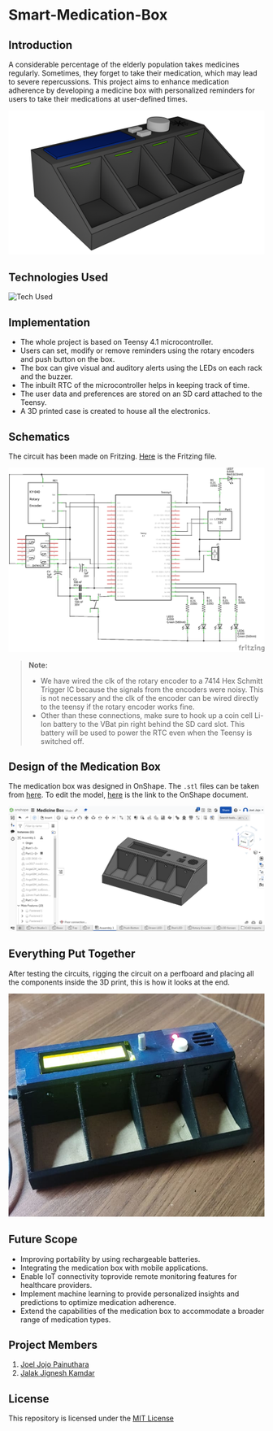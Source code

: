 # Smart-Medication-Box

## Introduction

A considerable percentage of the elderly population takes medicines regularly. Sometimes, they forget to take their medication, which may lead to severe repercussions. This project aims to enhance medication adherence by developing a medicine box with personalized reminders for users to take their medications at user-defined times.

![Concept Design](Assets/design.png)

## Technologies Used

![Tech Used](https://skillicons.dev/icons?i=arduino&theme=dark)

## Implementation

- The whole project is based on Teensy 4.1 microcontroller.
- Users can set, modify or remove reminders using the rotary encoders and push button on the box.
- The box can give visual and auditory alerts using the LEDs on each rack and the buzzer.
- The inbuilt RTC of the microcontroller helps in keeping track of time.
- The user data and preferences are stored on an SD card attached to the Teensy.
- A 3D printed case is created to house all the electronics.

## Schematics

The circuit has been made on Fritzing. [Here](/Circuit_Diagram.fzz) is the Fritzing file.

![Schematics](Assets/schematics.png)

> **Note:**
> - We have wired the clk of the rotary encoder to a 7414 Hex Schmitt Trigger IC because the signals from the encoders were noisy. This is not necessary and the clk of the encoder can be wired directly to the teensy if the rotary encoder works fine.
> - Other than these connections, make sure to hook up a coin cell Li-Ion battery to the VBat pin right behind the SD card slot. This battery will be used to power the RTC even when the Teensy is switched off.

## Design of the Medication Box

The medication box was designed in OnShape. The ```.stl``` files can be taken from [here](/Models). To edit the model, [here](https://cad.onshape.com/documents/3bb37c6f5c3fc5625ebe736c/w/5e6eef892a42bb9e06b4f36b/e/434df4fac0757aec08d6021b) is the link to the OnShape document.

![Model](Assets/design_onshape.png)

## Everything Put Together

After testing the circuits, rigging the circuit on a perfboard and placing all the components inside the 3D print, this is how it looks at the end.

![Final Result](Assets/final_result.png)

## Future Scope

- Improving portability by using rechargeable batteries.
- Integrating the medication box with mobile applications.
- Enable IoT connectivity toprovide remote monitoring features for healthcare providers.
- Implement machine learning to provide personalized insights and predictions to optimize medication adherence.
- Extend the capabilities of the medication box to accommodate a broader range of medication types.

## Project Members

1. [Joel Jojo Painuthara](https://github.com/JoelJojoP)
2. [Jalak Jignesh Kamdar](https://github.com/jalakjk13)

## License

This repository is licensed under the [MIT License](https://github.com/JoelJojoP/Smart-Medication-Box/blob/main/LICENSE)
